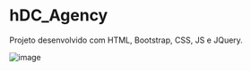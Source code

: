 # hDC_Agency
Projeto desenvolvido com HTML, Bootstrap, CSS, JS e JQuery. 

![image](https://user-images.githubusercontent.com/89278356/161404054-878bc4ca-26bc-4bbb-b872-d691ecfd48b8.png)

